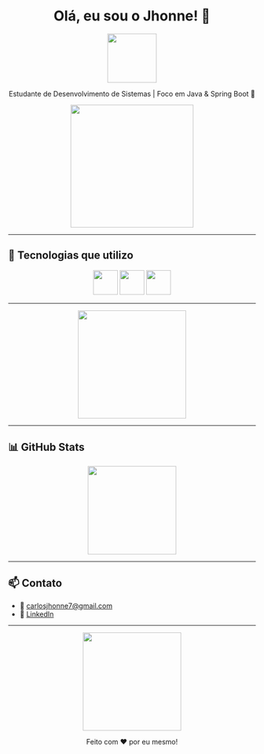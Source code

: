 <h1 align="center">Olá, eu sou o Jhonne! 👋</h1>

<p align="center">
  <img src="https://media.giphy.com/media/hvRJCLFzcasrR4ia7z/giphy.gif" width="100px">
</p>

<p align="center">
  Estudante de Desenvolvimento de Sistemas | Foco em Java & Spring Boot 🚀
</p>

<p align="center">
  <img src="https://media.giphy.com/media/v1.Y2lkPTc5MGI3NjExZDUzOWRiZDg5YjY1ODVjYjVhNDIxZTg3OGViZTg2ZTMyMTU4MmZkMyZjdD1n/qgQUggAC3Pfv687qPC/giphy.gif" width="250px">
</p>

---

## 🚀 Tecnologias que utilizo

<div align="center">
  <img src="https://cdn.jsdelivr.net/gh/devicons/devicon/icons/java/java-original.svg" width="50px"/>
  <img src="https://cdn.jsdelivr.net/gh/devicons/devicon/icons/spring/spring-original.svg" width="50px"/>
  <img src="https://cdn.jsdelivr.net/gh/devicons/devicon/icons/mysql/mysql-original.svg" width="50px"/>
</div>

---

<p align="center">
  <img src="https://media.giphy.com/media/v1.Y2lkPTc5MGI3NjExYjQ1YjQ5MjE3YzkxOGZhODQ3OTZhZDM5ZmEwOWQzYjc4NjNmOWM4OSZjdD1n/3o6ZtaO9BZHcOjmErm/giphy.gif" width="220px">
</p>

---

## 📊 GitHub Stats

<div align="center">
  <img height="180em" src="https://github-readme-stats.vercel.app/api?username=JhonneSB&show_icons=true&theme=tokyonight"/>
</div>

---

## 📫 Contato

- 📧 carlosjhonne7@gmail.com
- 💼 [LinkedIn](https://www.linkedin.com)

---

<p align="center">
  <img src="https://media.giphy.com/media/v1.Y2lkPTc5MGI3NjExOTExMmNhYjI5YzYzYjMxMTZjYmVmNTRlNGFiYjhmMmZkNzU1ZTIzMCZjdD1n/l3vR9O0lbk0FNGMoQ/giphy.gif" width="200px">
</p>

<div align="center">
Feito com ❤️ por eu mesmo!
</div>

